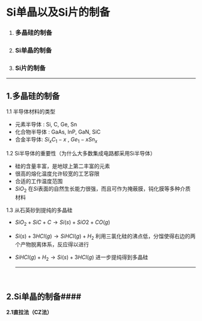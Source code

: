 # Si单晶以及Si片的制备

1. ### 多晶硅的制备

2. ### Si单晶的制备

3. ### Si片的制备


------



##    1.多晶硅的制备

1.1 半导体材料的类型

- 元素半导体 : Si, C, Ge, Sn 
- 化合物半导体 :  GaAs, InP, GaN, SiC
- 合金半导体:   $Si_xC_1-x$ ,  $Ge_1-x Sn_x$ 

1.2 Si半导体的重要性（为什么大多数集成电路都采用Si半导体）

- 硅的含量丰富，是地球上第二丰富的元素
- 很高的熔化温度允许较宽的工艺容限
- 合适的工作温度范围
- $SiO_2$ 在$Si$表面的自然生长能力很强，而且可作为掩蔽膜，钝化膜等多种介质材料

1.3 从石英砂到提纯的多晶硅

- $SiO_2+SiC+C→ Si(s)+SiO2+CO(g)$  

- $Si(s)+3HCl(g)→ SiHCl(g)+H_2$  利用三氯化硅的沸点低，分馏使得右边的两个产物脱离体系，反应得以进行

- $SiHCl(g)+H_2→Si(s)+3HCl(g)$ 进一步提纯得到多晶硅

  ------

  ​


## 2.Si单晶的制备####

**2.1直拉法（CZ法）**










​      



